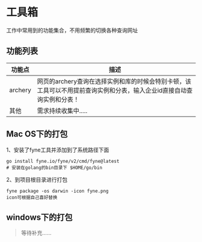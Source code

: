 # 工具箱

工作中常用到的功能集合，不用频繁的切换各种查询网址

## 功能列表

| 功能点     | 描述                                                              |
|---------|-----------------------------------------------------------------|
| archery | 网页的archery查询在选择实例和库的时候会特别卡顿，该工具可以不用提前查询实例和分表，输入企业id直接自动查询实例和分表！ |
| 其他      | 需求持续收集中.....                                                    |



## Mac OS下的打包


1、安装了fyne工具并添加到了系统路径下面

    go install fyne.io/fyne/v2/cmd/fyne@latest
    # 安装在golang的bin目录下 $HOME/go/bin

2、到项目根目录进行打包

    fyne package -os darwin -icon fyne.png
    icon可根据自己喜好替换

## windows下的打包

> 等待补充......


